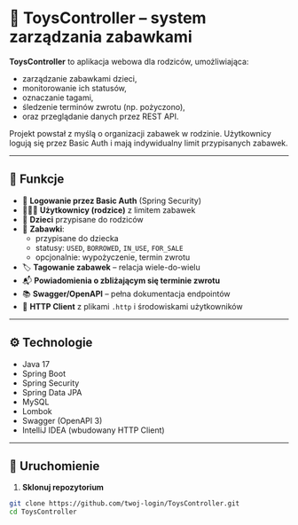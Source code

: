 # 🧸 ToysController – system zarządzania zabawkami

**ToysController** to aplikacja webowa dla rodziców, umożliwiająca:
- zarządzanie zabawkami dzieci,
- monitorowanie ich statusów,
- oznaczanie tagami,
- śledzenie terminów zwrotu (np. pożyczono),
- oraz przeglądanie danych przez REST API.

Projekt powstał z myślą o organizacji zabawek w rodzinie. Użytkownicy logują się przez Basic Auth i mają indywidualny limit przypisanych zabawek.

---

## 🚀 Funkcje

- 🔐 **Logowanie przez Basic Auth** (Spring Security)
- 👨‍👩‍👧 **Użytkownicy (rodzice)** z limitem zabawek
- 👶 **Dzieci** przypisane do rodziców
- 🧸 **Zabawki**:
  - przypisane do dziecka
  - statusy: `USED`, `BORROWED`, `IN_USE`, `FOR_SALE`
  - opcjonalnie: wypożyczenie, termin zwrotu
- 🏷️ **Tagowanie zabawek** – relacja wiele-do-wielu
- 📬 **Powiadomienia o zbliżającym się terminie zwrotu**
- 📚 **Swagger/OpenAPI** – pełna dokumentacja endpointów
- 🧪 **HTTP Client** z plikami `.http` i środowiskami użytkowników

---

## ⚙️ Technologie

- Java 17
- Spring Boot
- Spring Security
- Spring Data JPA
- MySQL
- Lombok
- Swagger (OpenAPI 3)
- IntelliJ IDEA (wbudowany HTTP Client)

---

## 🔧 Uruchomienie

1. **Sklonuj repozytorium**

```bash
git clone https://github.com/twoj-login/ToysController.git
cd ToysController
